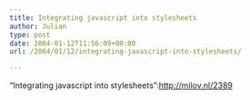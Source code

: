 ```yaml
---
title: Integrating javascript into stylesheets
author: Julian
type: post
date: 2004-01-12T11:56:09+00:00
url: /2004/01/12/integrating-javascript-into-stylesheets/

---
```

&#8220;Integrating javascript into stylesheets&#8221;:http://milov.nl/2389